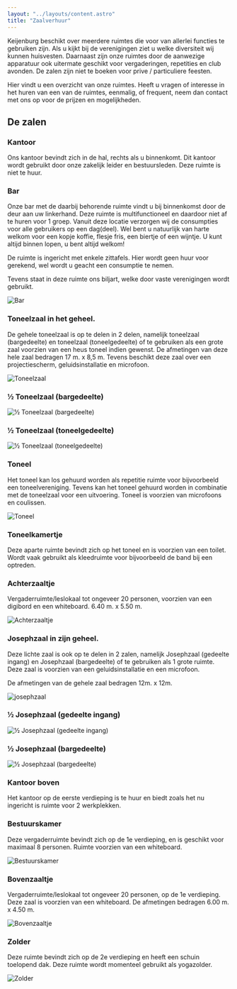 ```yaml
---
layout: "../layouts/content.astro"
title: "Zaalverhuur"
---
```


Keijenburg beschikt over meerdere ruimtes die voor van allerlei functies te gebruiken zijn. Als u kijkt bij de verenigingen ziet u welke diversiteit wij kunnen huisvesten. Daarnaast zijn onze ruimtes door de aanwezige apparatuur ook uitermate geschikt voor vergaderingen, repetities en club avonden. De zalen zijn niet te boeken voor prive / particuliere feesten.

Hier vindt u een overzicht van onze ruimtes.
Heeft u vragen of interesse in het huren van een van de ruimtes, eenmalig, of frequent, neem dan contact met ons op voor de prijzen en mogelijkheden.

## De zalen

### Kantoor
Ons kantoor bevindt zich in de hal, rechts als u binnenkomt. Dit kantoor wordt gebruikt door onze zakelijk leider en bestuursleden. Deze ruimte is niet te huur.

### Bar
Onze bar met de daarbij behorende ruimte vindt u bij binnenkomst door de deur aan uw linkerhand. Deze ruimte is multifunctioneel en daardoor niet af te huren voor 1 groep. Vanuit deze locatie verzorgen wij de consumpties voor alle gebruikers op een dag(deel). Wel bent u natuurlijk van harte welkom voor een kopje koffie, flesje fris, een biertje of een wijntje. U kunt altijd binnen lopen, u bent altijd welkom!

De ruimte is ingericht met enkele zittafels. Hier wordt geen huur voor gerekend, wel wordt u geacht een consumptie te nemen.

Tevens staat in deze ruimte ons biljart, welke door vaste verenigingen wordt gebruikt.

![Bar](/buurthuiskeijenburg/images/zalen/bar.jpg "Bar")

### Toneelzaal in het geheel.
De gehele toneelzaal is op te delen in 2 delen, namelijk toneelzaal (bargedeelte) en toneelzaal (toneelgedeelte) of te gebruiken als een grote zaal voorzien van een heus toneel indien gewenst. De afmetingen van deze hele zaal bedragen 17 m. x 8,5 m.
Tevens beschikt deze zaal over een projectiescherm, geluidsinstallatie en microfoon.

![Toneelzaal](/buurthuiskeijenburg/images/zalen/toneelzaal.jpg "Toneelzaal")

### ½ Toneelzaal (bargedeelte)

![½ Toneelzaal (bargedeelte)](/buurthuiskeijenburg/images/zalen/toneelzaal-bar.jpg "½ Toneelzaal (bargedeelte)")

### ½ Toneelzaal (toneelgedeelte)

![½ Toneelzaal (toneelgedeelte)](/buurthuiskeijenburg/images/zalen/toneelzaal-toneel.jpg "½ Toneelzaal (toneelgedeelte)")

### Toneel
Het toneel kan los gehuurd worden als repetitie ruimte voor bijvoorbeeld een toneelvereniging. Tevens kan het toneel gehuurd worden in combinatie met de toneelzaal voor een uitvoering.
Toneel is voorzien van microfoons en coulissen.

![Toneel](/buurthuiskeijenburg/images/zalen/toneel.jpg "Toneel")

### Toneelkamertje
Deze aparte ruimte bevindt zich op het toneel en is voorzien van een toilet. Wordt vaak gebruikt als kleedruimte voor bijvoorbeeld de band bij een optreden.

### Achterzaaltje
Vergaderruimte/leslokaal tot ongeveer 20 personen, voorzien van een digibord en een whiteboard. 6.40 m. x 5.50 m.

![Achterzaaltje](/buurthuiskeijenburg/images/zalen/achterzaaltje.jpg "Achterzaaltje")

### Josephzaal in zijn geheel.
Deze lichte zaal is ook op te delen in 2 zalen, namelijk Josephzaal (gedeelte ingang) en Josephzaal (bargedeelte) of te gebruiken als 1 grote ruimte. Deze zaal is voorzien van een geluidsinstallatie en een microfoon.

De afmetingen van de gehele zaal bedragen 12m. x 12m.

![josephzaal](/buurthuiskeijenburg/images/zalen/josephzaal.jpg "josephzaal")

### ½ Josephzaal (gedeelte ingang)

![½ Josephzaal (gedeelte ingang)](/buurthuiskeijenburg/images/zalen/josephzaal-ingang.jpg "½ Josephzaal (gedeelte ingang)")

### ½ Josephzaal (bargedeelte)

![½ Josephzaal (bargedeelte)](/buurthuiskeijenburg/images/zalen/josephzaal-bar.jpg "½ Josephzaal (bargedeelte)")

### Kantoor boven
Het kantoor op de eerste verdieping is te huur en biedt zoals het nu ingericht is ruimte voor 2 werkplekken.

### Bestuurskamer
Deze vergaderruimte bevindt zich op de 1e verdieping, en is geschikt voor maximaal 8 personen. Ruimte voorzien van een whiteboard.

![Bestuurskamer](/buurthuiskeijenburg/images/zalen/bestuurskamer.jpg "Bestuurskamer")

### Bovenzaaltje
Vergaderruimte/leslokaal tot ongeveer 20 personen, op de 1e verdieping. Deze zaal is voorzien van een whiteboard. De afmetingen bedragen 6.00 m. x 4.50 m.

![Bovenzaaltje](/buurthuiskeijenburg/images/zalen/bovenzaaltje.jpg "Bovenzaaltje")

### Zolder
Deze ruimte bevindt zich op de 2e verdieping en heeft een schuin toelopend dak. Deze ruimte wordt momenteel gebruikt als yogazolder.

![Zolder](/buurthuiskeijenburg/images/zalen/zolder.jpg "Zolder")
